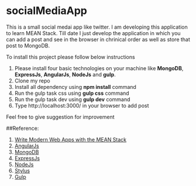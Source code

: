 # socialMediaApp

This is a small social medai app like twitter. I am developing this application to learn MEAN Stack. Till date I just develop the application in which you can add a post and see in the browser in chrinical order as well as store that post to MongoDB.  
  
To install this project please follow below instructions  
1) Please install four basic technologies on your machine like **MongoDB**, **ExpressJs**, **AngularJs**, **NodeJs** and **gulp**.  
2) Clone my repo  
3) Install all dependency using **npm install** command  
4) Run the gulp task css using **gulp css** command  
5) Run the gulp task dev using **gulp dev** command  
6) Type http://localhost:3000/ in your browser to add post  

Feel free to give suggestion for improvement
  
##Reference:  
1) [Write Modern Web Apps with the MEAN Stack](https://github.com/dickeyxxx/mean-sample)  
2) [AngularJs](https://docs.angularjs.org/api)  
3) [MongoDB](https://docs.mongodb.org/manual/)  
4) [ExpressJs](http://expressjs.com/en/api.html)  
5) [NodeJs](https://nodejs.org/en/docs/)  
6) [Stylus](https://github.com/stylus/stylus/)  
7) [Gulp](https://github.com/gulpjs/gulp)  
